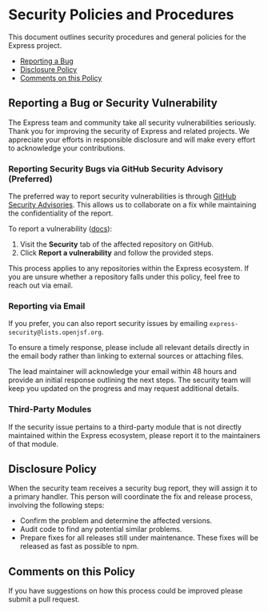 # Security Policies and Procedures

This document outlines security procedures and general policies for the Express
project.

  * [Reporting a Bug](#reporting-a-bug)
  * [Disclosure Policy](#disclosure-policy)
  * [Comments on this Policy](#comments-on-this-policy)

## Reporting a Bug or Security Vulnerability  

The Express team and community take all security vulnerabilities seriously. 
Thank you for improving the security of Express and related projects. 
We appreciate your efforts in responsible disclosure and will make every effort 
to acknowledge your contributions.  

### Reporting Security Bugs via GitHub Security Advisory (Preferred)  

The preferred way to report security vulnerabilities is through 
[GitHub Security Advisories](https://github.com/advisories). 
This allows us to collaborate on a fix while maintaining the 
confidentiality of the report.  

To report a vulnerability
([docs](https://docs.github.com/en/code-security/security-advisories/guidance-on-reporting-and-writing-information-about-vulnerabilities/privately-reporting-a-security-vulnerability)):  
1. Visit the **Security** tab of the affected repository on GitHub.  
2. Click **Report a vulnerability** and follow the provided steps.  

This process applies to any repositories within the Express ecosystem. 
If you are unsure whether a repository falls under this policy, 
feel free to reach out via email.  

### Reporting via Email  

If you prefer, you can also report security issues by emailing `express-security@lists.openjsf.org`.  

To ensure a timely response, please include all relevant details directly in the email body rather than linking to external sources or attaching files.  

The lead maintainer will acknowledge your email within 48 hours and provide an initial response outlining the next steps. The security team will keep you updated on the progress and may request additional details.  

### Third-Party Modules  

If the security issue pertains to a third-party module that is not directly maintained within the Express ecosystem, please report it to the maintainers of that module.  


## Disclosure Policy

When the security team receives a security bug report, they will assign it to a
primary handler. This person will coordinate the fix and release process,
involving the following steps:

  * Confirm the problem and determine the affected versions.
  * Audit code to find any potential similar problems.
  * Prepare fixes for all releases still under maintenance. These fixes will be
    released as fast as possible to npm.

## Comments on this Policy

If you have suggestions on how this process could be improved please submit a
pull request.
